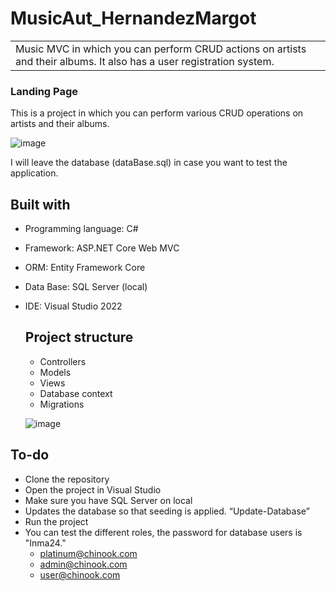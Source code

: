 # MusicAut_HernandezMargot


<table>
<tr>
<td>
  Music MVC in which you can perform CRUD actions on artists and their albums. It also has a user registration system.
</td>
</tr>
</table>



### Landing Page
This is a project in which you can perform various CRUD operations on artists and their albums.


![image](https://github.com/user-attachments/assets/c73d44a4-8ce2-449e-9613-eb53684c8260)


I will leave the database (dataBase.sql) in case you want to test the application.


## Built with 

- Programming language: C#
- Framework: ASP.NET Core Web MVC
- ORM: Entity Framework Core
- Data Base: SQL Server (local)
- IDE: Visual Studio 2022

  ## Project structure
  
  - Controllers
  - Models
  - Views
  - Database context
  - Migrations
    
  ![image](https://github.com/user-attachments/assets/b9bfa492-bcc7-4827-9759-22d5eba02d61)



## To-do
- Clone the repository
- Open the project in Visual Studio
- Make sure you have SQL Server on local
- Updates the database so that seeding is applied. “Update-Database”
- Run the project
- You can test the different roles, the password for database users is "Inma24."
    - platinum@chinook.com
    - admin@chinook.com
    - user@chinook.com
  



